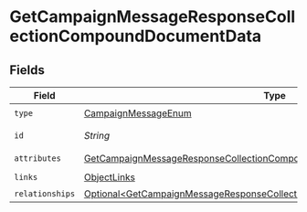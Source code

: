 # GetCampaignMessageResponseCollectionCompoundDocumentData


## Fields

| Field                                                                                                                                                                        | Type                                                                                                                                                                         | Required                                                                                                                                                                     | Description                                                                                                                                                                  |
| ---------------------------------------------------------------------------------------------------------------------------------------------------------------------------- | ---------------------------------------------------------------------------------------------------------------------------------------------------------------------------- | ---------------------------------------------------------------------------------------------------------------------------------------------------------------------------- | ---------------------------------------------------------------------------------------------------------------------------------------------------------------------------- |
| `type`                                                                                                                                                                       | [CampaignMessageEnum](../../models/components/CampaignMessageEnum.md)                                                                                                        | :heavy_check_mark:                                                                                                                                                           | N/A                                                                                                                                                                          |
| `id`                                                                                                                                                                         | *String*                                                                                                                                                                     | :heavy_check_mark:                                                                                                                                                           | The message ID                                                                                                                                                               |
| `attributes`                                                                                                                                                                 | [GetCampaignMessageResponseCollectionCompoundDocumentAttributes](../../models/components/GetCampaignMessageResponseCollectionCompoundDocumentAttributes.md)                  | :heavy_check_mark:                                                                                                                                                           | N/A                                                                                                                                                                          |
| `links`                                                                                                                                                                      | [ObjectLinks](../../models/components/ObjectLinks.md)                                                                                                                        | :heavy_check_mark:                                                                                                                                                           | N/A                                                                                                                                                                          |
| `relationships`                                                                                                                                                              | [Optional\<GetCampaignMessageResponseCollectionCompoundDocumentRelationships>](../../models/components/GetCampaignMessageResponseCollectionCompoundDocumentRelationships.md) | :heavy_minus_sign:                                                                                                                                                           | N/A                                                                                                                                                                          |
